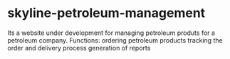 # skyline-petroleum-management
Its a website under development for managing petroleum produts for a petroleum company.
Functions:
   ordering petroleum products
   tracking the order and delivery process
   generation of reports
   

